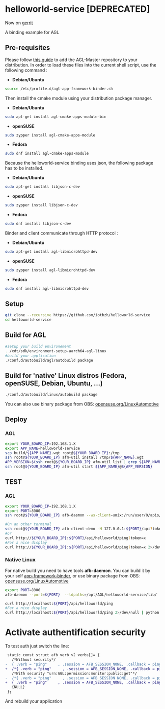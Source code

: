 # helloworld-service [DEPRECATED]

Now on [gerrit](https://gerrit.automotivelinux.org/gerrit/apps/agl-service-helloworld)

A binding example for AGL

## Pre-requisites

Please follow [this guide](http://docs.automotivelinux.org/master/docs/devguides/en/dev/reference/host-configuration/docs/1_Prerequisites.html)
to add the AGL-Master repository to your distribution.  In order to load these files into the current shell script, use the following command :

* **Debian/Ubuntu**

```bash
source /etc/profile.d/agl-app-framework-binder.sh
```

Then install the cmake module using your distribution package manager.

* **Debian/Ubuntu**

```bash
sudo apt-get install agl-cmake-apps-module-bin
```

* **openSUSE**

```bash
sudo zypper install agl-cmake-apps-module
```

* **Fedora**

```bash
sudo dnf install agl-cmake-apps-module
```
Because the helloworld-service binding uses json, the following package has to be installed.

* **Debian/Ubuntu**

```bash
sudo apt-get install libjson-c-dev
```

* **openSUSE**

```bash
sudo zypper install libjson-c-dev
```

* **Fedora**

```bash
sudo dnf install libjson-c-dev
```

Binder and client communicate through HTTP protocol :

* **Debian/Ubuntu**

```bash
sudo apt-get install agl-libmicrohttpd-dev
```

* **openSUSE**

```bash
sudo zypper install agl-libmicrohttpd-dev
```

* **Fedora**

```bash
sudo dnf install agl-libmicrohttpd-dev
```

## Setup

```bash
git clone --recursive https://github.com/iotbzh/helloworld-service
cd helloworld-service
```

## Build  for AGL

```bash
#setup your build environement
. /xdt/sdk/environment-setup-aarch64-agl-linux
#build your application
./conf.d/autobuild/agl/autobuild package
```

## Build for 'native' Linux distros (Fedora, openSUSE, Debian, Ubuntu, ...)

```bash
./conf.d/autobuild/linux/autobuild package
```

You can also use binary package from OBS: [opensuse.org/LinuxAutomotive][opensuse.org/LinuxAutomotive]

## Deploy

### AGL

```bash
export YOUR_BOARD_IP=192.168.1.X
export APP_NAME=helloworld-service
scp build/${APP_NAME}.wgt root@${YOUR_BOARD_IP}:/tmp
ssh root@${YOUR_BOARD_IP} afm-util install /tmp/${APP_NAME}.wgt
APP_VERSION=$(ssh root@${YOUR_BOARD_IP} afm-util list | grep ${APP_NAME}@ | cut -d"\"" -f4| cut -d"@" -f2)
ssh root@${YOUR_BOARD_IP} afm-util start ${APP_NAME}@${APP_VERSION}
```

## TEST

### AGL

```bash
export YOUR_BOARD_IP=192.168.1.X
export PORT=8000
ssh root@${YOUR_BOARD_IP} afb-daemon --ws-client=unix:/run/user/0/apis/ws/helloworld --port=${PORT} --token='x' -v

#On an other terminal
ssh root@${YOUR_BOARD_IP} afb-client-demo -H 127.0.0.1:${PORT}/api?token=x helloworld ping true
#or
curl http://${YOUR_BOARD_IP}:${PORT}/api/helloworld/ping?token=x
#For a nice display
curl http://${YOUR_BOARD_IP}:${PORT}/api/helloworld/ping?token=x 2>/dev/null | python -m json.tool
```

### Native Linux

For native build you need to have tools **afb-daemon**.
You can build it by your self [app-framework-binder][app-framework-binder], or use binary package from OBS: [opensuse.org/LinuxAutomotive][opensuse.org/LinuxAutomotive]

```bash
export PORT=8000
afb-daemon --port=${PORT}  --ldpaths=/opt/AGL/helloworld-service/lib/

curl http://localhost:${PORT}/api/helloworld/ping
#For a nice display
curl http://localhost:${PORT}/api/helloworld/ping 2>/dev/null | python -m json.tool

```

# Activate authentification security

To test auth just switch the line:

```diff
 static const struct afb_verb_v2 verbs[]= {
   /*Without security*/
-  { .verb = "ping"     , .session = AFB_SESSION_NONE, .callback = pingSample  , .auth = NULL},
+  /*{ .verb = "ping"     , .session = AFB_SESSION_NONE, .callback = pingSample  , .auth = NULL},*/
   /*With security "urn:AGL:permission:monitor:public:get"*/
-  /*{ .verb = "ping"     , .session = AFB_SESSION_NONE, .callback = pingSample  , .auth = &_afb_auths_v2_monitor[1]},*/
+  { .verb = "ping"     , .session = AFB_SESSION_NONE, .callback = pingSample  , .auth = &_afb_auths_v2_monitor[1]},
   {NULL}
 };
```

And rebuild your application

[opensuse.org/LinuxAutomotive]:https://en.opensuse.org/LinuxAutomotive
[app-framework-binder]:https://gerrit.automotivelinux.org/gerrit/#/admin/projects/src/app-framework-binder
